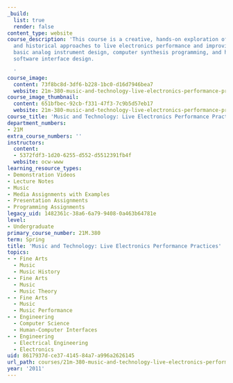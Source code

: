 ```yaml
---
_build:
  list: true
  render: false
content_type: website
course_description: 'This course is a creative, hands-on exploration of contemporary
  and historical approaches to live electronics performance and improvisation, including
  basic analog instrument design, computer synthesis programming, and hardware and
  software interface design.

  '
course_image:
  content: 73f8bc8d-3df6-b228-1bc0-d16d7946bea7
  website: 21m-380-music-and-technology-live-electronics-performance-practices-spring-2011
course_image_thumbnail:
  content: 651bfbec-92cb-f331-47f3-7c9b5d57eb17
  website: 21m-380-music-and-technology-live-electronics-performance-practices-spring-2011
course_title: 'Music and Technology: Live Electronics Performance Practices'
department_numbers:
- 21M
extra_course_numbers: ''
instructors:
  content:
  - 5372fdf3-1d20-6255-d552-d5512391fb4f
  website: ocw-www
learning_resource_types:
- Demonstration Videos
- Lecture Notes
- Music
- Media Assignments with Examples
- Presentation Assignments
- Programming Assignments
legacy_uid: 1482361c-38a6-6a79-9408-0a463b64781e
level:
- Undergraduate
primary_course_number: 21M.380
term: Spring
title: 'Music and Technology: Live Electronics Performance Practices'
topics:
- - Fine Arts
  - Music
  - Music History
- - Fine Arts
  - Music
  - Music Theory
- - Fine Arts
  - Music
  - Music Performance
- - Engineering
  - Computer Science
  - Human-Computer Interfaces
- - Engineering
  - Electrical Engineering
  - Electronics
uid: 8617937d-ce37-4145-84a7-a996a2626145
url_path: courses/21m-380-music-and-technology-live-electronics-performance-practices-spring-2011
year: '2011'
---
```

